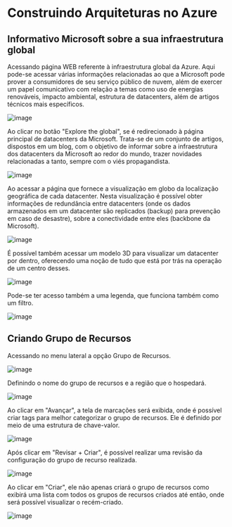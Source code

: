 # Construindo Arquiteturas no Azure

## Informativo Microsoft sobre a sua infraestrutura global

Acessando página WEB referente à infraestrutura global da Azure. Aqui pode-se acessar várias informações relacionadas ao que a Microsoft pode prover a consumidores de seu serviço público de nuvem, além de exercer um papel comunicativo com relação a temas como uso de energias renováveis, impacto ambiental, estrutura de datacenters, além de artigos técnicos mais específicos.

![image](https://github.com/user-attachments/assets/f320a904-bd85-42a1-acc2-33f7aba9555b)

Ao clicar no botão "Explore the global", se é redirecionado à página principal de datacenters da Microsoft. Trata-se de um conjunto de artigos, dispostos em um blog, com o objetivo de informar sobre a infraestrutura dos datacenters da Microsoft ao redor do mundo, trazer novidades relacionadas a tanto, sempre com o viés propagandista. 

![image](https://github.com/user-attachments/assets/82c39f93-355c-419a-aaa9-8b7fc6e04668)

Ao acessar a página que fornece a visualização em globo da localização geográfica de cada datacenter. Nesta visualização é possível obter informações de redundância entre datacenters (onde os dados armazenados em um datacenter são replicados (backup) para prevenção em caso de desastre), sobre a conectividade entre eles (backbone da Microsoft).

![image](https://github.com/user-attachments/assets/85591262-c576-4508-bcb9-868529bcfc86)

É possível também acessar um modelo 3D para visualizar um datacenter por dentro, oferecendo uma noção de tudo que está por trás na operação de um centro desses.

![image](https://github.com/user-attachments/assets/63f652ad-c262-491c-af1d-e57055e18285)

Pode-se ter acesso também a uma legenda, que funciona também como um filtro.

![image](https://github.com/user-attachments/assets/9816896b-6518-4e36-ac26-33d47d1df52d)

## Criando Grupo de Recursos

Acessando no menu lateral a opção Grupo de Recursos.

![image](https://github.com/user-attachments/assets/f2d2a6cc-8155-491a-b198-3b066ccde4ae)

Definindo o nome do grupo de recursos e a região que o hospedará.

![image](https://github.com/user-attachments/assets/6115b701-7c8c-4586-9262-e3551143f763)

Ao clicar em "Avançar", a tela de marcações será exibida, onde é possível criar tags para melhor categorizar o grupo de recursos. Ele é definido por meio de uma estrutura de chave-valor.

![image](https://github.com/user-attachments/assets/507f2c7d-6e3e-445b-a590-ab6e51b97975)

Após clicar em "Revisar + Criar", é possível realizar uma revisão da configuração do grupo de recurso realizada.

![image](https://github.com/user-attachments/assets/37cffc05-3633-4f72-858a-8fa699ec17a0)

Ao clicar em "Criar", ele não apenas criará o grupo de recursos como exibirá uma lista com todos os grupos de recursos criados até então, onde será possível visualizar o recém-criado.

![image](https://github.com/user-attachments/assets/99633138-8d7b-4217-98ce-cbdcd5871fc7)




